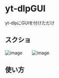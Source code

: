 # yt-dlpGUI
yt-dlpにGUIを付けただけ
## スクショ
![image](https://user-images.githubusercontent.com/122286711/212427864-66801fdc-068f-48d6-bb77-3accddeefcfb.png)　　
![image](https://user-images.githubusercontent.com/122286711/212427898-929aae15-f3a2-46b2-90e5-a403a96486d3.png)
## 使い方
